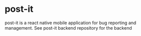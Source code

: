 # post-it
post-it is a react native mobile application for bug reporting and management. See post-it backend repository for the backend
